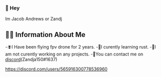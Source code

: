 ### 👋 Hey

Im Jacob Andrews or Zandj

## 🧑‍💻 **Information About Me**

-🪰I Have been flying fpv drone for 2 years.
-📖I curently learning rust.
-🤔I am not curently working on any projects.
-📱You can contact me on [discord](https://discord.com/users/565916300778536960)(Zandja150#1637)




<!--
**Zandja150/Zandja150** is a ✨ _special_ ✨ repository because its `README.md` (this file) appears on your GitHub profile.

Here are some ideas to get you started:

- 🔭 I’m currently working on a ✨ Secret Project ✨
- 🌱 I’m currently learning Rust
- 💬 Ask me about ..
- 📫 How to reach me: ...
- 😄 Pronouns: ...
- ⚡ Fun fact: ...
-->
https://discord.com/users/565916300778536960
